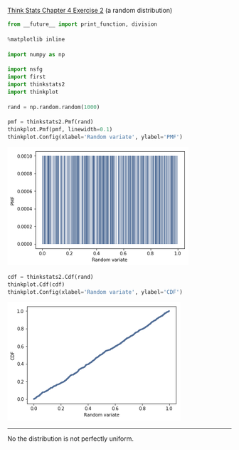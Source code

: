 [Think Stats Chapter 4 Exercise 2](http://greenteapress.com/thinkstats2/html/thinkstats2005.html#toc41) (a random distribution)

```python
from __future__ import print_function, division

%matplotlib inline

import numpy as np

import nsfg
import first
import thinkstats2
import thinkplot

rand = np.random.random(1000)

pmf = thinkstats2.Pmf(rand)
thinkplot.Pmf(pmf, linewidth=0.1)
thinkplot.Config(xlabel='Random variate', ylabel='PMF')

```

![Picture 4.21](https://github.com/mcarrie30/dsp/blob/master/img/4.21.png)


```python
cdf = thinkstats2.Cdf(rand)
thinkplot.Cdf(cdf)
thinkplot.Config(xlabel='Random variate', ylabel='CDF')

```

![Picture 4.22](https://github.com/mcarrie30/dsp/blob/master/img/4.22.png)

***

No the distribution is not perfectly uniform.
